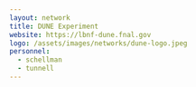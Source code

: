 ```yaml
---
layout: network
title: DUNE Experiment
website: https://lbnf-dune.fnal.gov
logo: /assets/images/networks/dune-logo.jpeg
personnel:
  - schellman
  - tunnell
---
```

